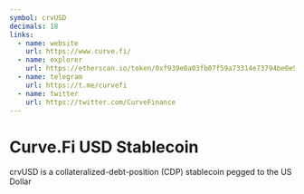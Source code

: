 ```yaml
---
symbol: crvUSD
decimals: 18
links:
  - name: website
    url: https://www.curve.fi/
  - name: explorer
    url: https://etherscan.io/token/0xf939e0a03fb07f59a73314e73794be0e57ac1b4e
  - name: telegram
    url: https://t.me/curvefi
  - name: twitter
    url: https://twitter.com/CurveFinance
---
```


# Curve.Fi USD Stablecoin

crvUSD is a collateralized-debt-position (CDP) stablecoin pegged to the US Dollar

